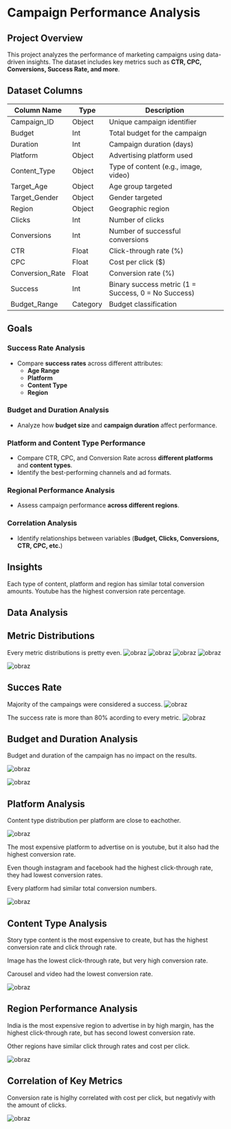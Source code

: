 # Campaign Performance Analysis

## Project Overview
This project analyzes the performance of marketing campaigns using data-driven insights. The dataset includes key metrics such as **CTR, CPC, Conversions, Success Rate, and more**.

## Dataset Columns
| Column Name       | Type  | Description |
|------------------|-------|-------------|
| Campaign_ID      | Object | Unique campaign identifier |
| Budget          | Int  | Total budget for the campaign |
| Duration        | Int  | Campaign duration (days) |
| Platform        | Object | Advertising platform used |
| Content_Type    | Object | Type of content (e.g., image, video) |
| Target_Age      | Object | Age group targeted |
| Target_Gender   | Object | Gender targeted |
| Region         | Object | Geographic region |
| Clicks         | Int  | Number of clicks |
| Conversions    | Int  | Number of successful conversions |
| CTR            | Float | Click-through rate (%) |
| CPC            | Float | Cost per click ($) |
| Conversion_Rate | Float | Conversion rate (%) |
| Success        | Int  | Binary success metric (1 = Success, 0 = No Success) |
| Budget_Range   | Category | Budget classification |



##  Goals
###  **Success Rate Analysis**
- Compare **success rates** across different attributes:
  - **Age Range**
  - **Platform**
  - **Content Type**
  - **Region**

### **Budget and Duration Analysis**
- Analyze how **budget size** and **campaign duration** affect performance.

### **Platform and Content Type Performance**
- Compare CTR, CPC, and Conversion Rate across **different platforms** and **content types**.
- Identify the best-performing channels and ad formats.

### **Regional Performance Analysis**
- Assess campaign performance **across different regions**.

### **Correlation Analysis**
- Identify relationships between variables (**Budget, Clicks, Conversions, CTR, CPC, etc.**)

## Insights

Each type of content, platform and region has similar total conversion amounts.
Youtube has the highest conversion rate percentage.

## Data Analysis


## **Metric Distributions**

Every metric distributions is pretty even.
![obraz](https://github.com/user-attachments/assets/3ab27405-c4e9-4c98-9eb7-7db8217b00f5)
![obraz](https://github.com/user-attachments/assets/6196c217-ffb4-4763-bec4-467227927cb5)
![obraz](https://github.com/user-attachments/assets/8b38aa32-6653-475a-a9e2-6d1b4a326419)
![obraz](https://github.com/user-attachments/assets/833e873e-b56b-4e66-ba1b-2054d6f9af08)


![obraz](https://github.com/user-attachments/assets/22499b5a-0728-4462-affa-8f297a27d14f)


## **Succes Rate**

Majority of the campaings were considered a success.
![obraz](https://github.com/user-attachments/assets/315932c1-d4b9-4cef-ab98-d11cbe0666da)

The success rate is more than 80% acording to every metric.
![obraz](https://github.com/user-attachments/assets/7a958795-206a-413a-b2ad-ea13f4584bcc)

## **Budget and Duration Analysis**

Budget and duration of the campaign has no impact on the results.

![obraz](https://github.com/user-attachments/assets/fb4423af-1bfc-4ddb-8672-dfd7dc83826e)

![obraz](https://github.com/user-attachments/assets/a0d51e3e-fb7d-4357-813e-5de4e05b5fa4)


## **Platform Analysis**

Content type distribution per platform are close to eachother. 

![obraz](https://github.com/user-attachments/assets/48590c69-45e5-4480-8831-ba1d7d9741f5)

The most expensive platform to advertise on is youtube, but it also had the highest conversion rate.

Even though instagram and facebook had the highest click-through rate, they had lowest conversion rates.

Every platform had similar total conversion numbers.

![obraz](https://github.com/user-attachments/assets/5b1e364f-5695-42b7-b478-9c20d335302d)


## **Content Type Analysis**

Story type content is the most expensive to create, but has the highest conversion rate and click through rate.

Image has the lowest click-through rate, but very high conversion rate.

Carousel and video had the lowest conversion rate.

![obraz](https://github.com/user-attachments/assets/c443685c-ad51-4aca-94e9-45d14a994022)


## **Region Performance Analysis**

India is the most expensive region to advertise in by high margin, has the highest click-through rate, but has second lowest conversion rate.

Other regions have similar click through rates and cost per click.

![obraz](https://github.com/user-attachments/assets/3435182f-844a-46a4-a0ac-e80cd16084c2)


## **Correlation of Key Metrics**

Conversion rate is higlhy correlated with cost per click, but negativly with the amount of clicks.

![obraz](https://github.com/user-attachments/assets/83e3251e-8227-4f66-ac4f-a97a8cd13fb4)



